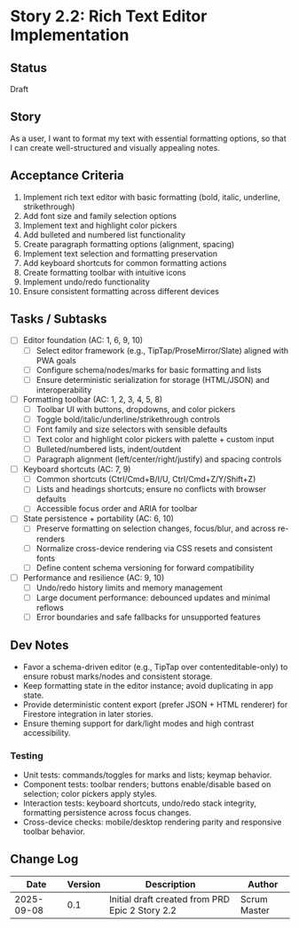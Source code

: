 # Story 2.2: Rich Text Editor Implementation

## Status
Draft

## Story
As a user,
I want to format my text with essential formatting options,
so that I can create well-structured and visually appealing notes.

## Acceptance Criteria
1. Implement rich text editor with basic formatting (bold, italic, underline, strikethrough)
2. Add font size and family selection options
3. Implement text and highlight color pickers
4. Add bulleted and numbered list functionality
5. Create paragraph formatting options (alignment, spacing)
6. Implement text selection and formatting preservation
7. Add keyboard shortcuts for common formatting actions
8. Create formatting toolbar with intuitive icons
9. Implement undo/redo functionality
10. Ensure consistent formatting across different devices

## Tasks / Subtasks
- [ ] Editor foundation (AC: 1, 6, 9, 10)
  - [ ] Select editor framework (e.g., TipTap/ProseMirror/Slate) aligned with PWA goals
  - [ ] Configure schema/nodes/marks for basic formatting and lists
  - [ ] Ensure deterministic serialization for storage (HTML/JSON) and interoperability
- [ ] Formatting toolbar (AC: 1, 2, 3, 4, 5, 8)
  - [ ] Toolbar UI with buttons, dropdowns, and color pickers
  - [ ] Toggle bold/italic/underline/strikethrough controls
  - [ ] Font family and size selectors with sensible defaults
  - [ ] Text color and highlight color pickers with palette + custom input
  - [ ] Bulleted/numbered lists, indent/outdent
  - [ ] Paragraph alignment (left/center/right/justify) and spacing controls
- [ ] Keyboard shortcuts (AC: 7, 9)
  - [ ] Common shortcuts (Ctrl/Cmd+B/I/U, Ctrl/Cmd+Z/Y/Shift+Z)
  - [ ] Lists and headings shortcuts; ensure no conflicts with browser defaults
  - [ ] Accessible focus order and ARIA for toolbar
- [ ] State persistence + portability (AC: 6, 10)
  - [ ] Preserve formatting on selection changes, focus/blur, and across re-renders
  - [ ] Normalize cross-device rendering via CSS resets and consistent fonts
  - [ ] Define content schema versioning for forward compatibility
- [ ] Performance and resilience (AC: 9, 10)
  - [ ] Undo/redo history limits and memory management
  - [ ] Large document performance: debounced updates and minimal reflows
  - [ ] Error boundaries and safe fallbacks for unsupported features

## Dev Notes
- Favor a schema-driven editor (e.g., TipTap over contenteditable-only) to ensure robust marks/nodes and consistent storage.
- Keep formatting state in the editor instance; avoid duplicating in app state.
- Provide deterministic content export (prefer JSON + HTML renderer) for Firestore integration in later stories.
- Ensure theming support for dark/light modes and high contrast accessibility.

### Testing
- Unit tests: commands/toggles for marks and lists; keymap behavior.
- Component tests: toolbar renders; buttons enable/disable based on selection; color pickers apply styles.
- Interaction tests: keyboard shortcuts, undo/redo stack integrity, formatting persistence across focus changes.
- Cross-device checks: mobile/desktop rendering parity and responsive toolbar behavior.

## Change Log
| Date | Version | Description | Author |
| ---- | ------- | ----------- | ------ |
| 2025-09-08 | 0.1 | Initial draft created from PRD Epic 2 Story 2.2 | Scrum Master |



